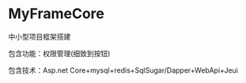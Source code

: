 # MyFrameCore
中小型项目框架搭建 

包含功能：权限管理(细致到按钮) 

包含技术：Asp.net Core+mysql+redis+SqlSugar/Dapper+WebApi+Jeui
